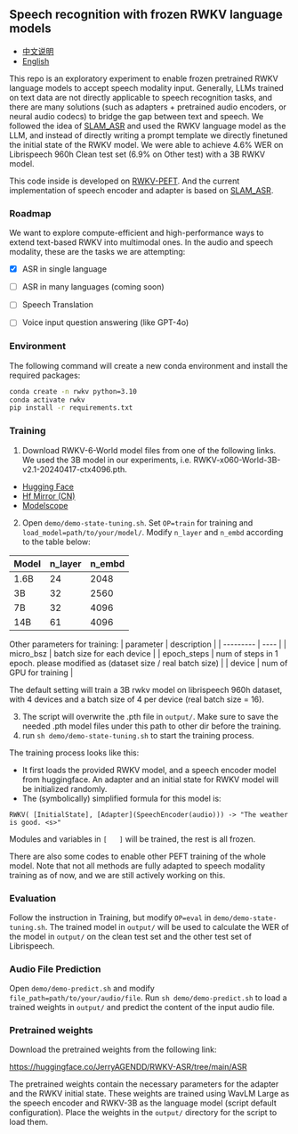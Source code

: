 ## Speech recognition with frozen RWKV language models

- [中文说明](README_CN.md)
- [English](README.md)

This repo is an exploratory experiment to enable frozen pretrained RWKV language models to accept speech modality input. Generally, LLMs trained on text data are not directly applicable to speech recognition tasks, and there are many solutions (such as adapters + pretrained audio encoders, or neural audio codecs) to bridge the gap between text and speech. We followed the idea of [SLAM_ASR](https://arxiv.org/abs/2402.08846) and used the RWKV language model as the LLM, and instead of directly writing a prompt template we directly finetuned the initial state of the RWKV model. We were able to achieve 4.6% WER on Librispeech 960h Clean test set (6.9% on Other test) with a 3B RWKV model.

This code inside is developed on [RWKV-PEFT](https://github.com/JL-er/RWKV-PEFT). And the current implementation of speech encoder and adapter is based on [SLAM_ASR](https://arxiv.org/abs/2402.08846#).

### Roadmap

We want to explore compute-efficient and high-performance ways to extend text-based RWKV into  multimodal ones. In the audio and speech modality, these are the tasks we are attempting:

- [x] ASR in single language
- [ ] ASR in many languages (coming soon)
- [ ] Speech Translation
- [ ] Voice input question answering (like GPT-4o)


### Environment

The following command will create a new conda environment and install the required packages:

```bash
conda create -n rwkv python=3.10
conda activate rwkv
pip install -r requirements.txt
```

### Training

1. Download RWKV-6-World model files from one of the following links. We used the 3B model in our experiments, i.e. RWKV-x060-World-3B-v2.1-20240417-ctx4096.pth.

- [Hugging Face](https://huggingface.co/BlinkDL/rwkv-6-world/tree/main) 
- [Hf Mirror (CN)](https://hf-mirror.com/BlinkDL/rwkv-6-world/tree/main) 
- [Modelscope](https://modelscope.cn/models/Blink_DL/rwkv-6-world/files)

2. Open ```demo/demo-state-tuning.sh```. Set ```OP=train``` for training and ```load_model=path/to/your/model/```. Modify ```n_layer``` and ```n_embd``` according to the table below:

|   Model         | n_layer | n_embd  |
| --------- | ---- | ---- | 
| 1.6B | 24 | 2048 | 
| 3B | 32 | 2560 | 
| 7B | 32 | 4096 | 
| 14B | 61 | 4096 |

Other parameters for training:
|   parameter       | description  |
| --------- | ---- |
| micro_bsz | batch size for each device | 
| epoch_steps | num of steps in 1 epoch. please modified as (dataset size / real batch size) | 
| device | num of GPU for training |  

The default setting will train a 3B rwkv model on librispeech 960h dataset, with 4 devices and a batch size of 4 per device (real batch size = 16). 

3. The script will overwrite the .pth file in ```output/```. Make sure to save the needed .pth model files under this path to other dir before the training.
4. run ```sh demo/demo-state-tuning.sh``` to start the training process.

The training process looks like this:

- It first loads the provided RWKV model, and a speech encoder model from huggingface. An adapter and an initial state for RWKV model will be initialized randomly.
- The (symbolically) simplified formula for this model is:

```
RWKV( [InitialState], [Adapter](SpeechEncoder(audio))) -> "The weather is good. <s>"
```

Modules and variables in `[   ]` will be trained, the rest is all frozen. 

There are also some codes to enable other PEFT training of the whole model. Note that not all methods are fully adapted to speech modality training as of now, and we are still actively working on this.

### Evaluation

Follow the instruction in Training, but modify ```OP=eval``` in ```demo/demo-state-tuning.sh```. The trained model in ```output/``` will be used to calculate the WER of the model in ```output/``` on the clean test set and the other test set of Librispeech.

### Audio File Prediction

Open ```demo/demo-predict.sh``` and modify ```file_path=path/to/your/audio/file```. Run ```sh demo/demo-predict.sh``` to load a trained weights in ```output/``` and predict the content of the input audio file.

### Pretrained weights

Download the pretrained weights from the following link:

https://huggingface.co/JerryAGENDD/RWKV-ASR/tree/main/ASR

The pretrained weights contain the necessary parameters for the adapter and the RWKV initial state. These weights are trained using WavLM Large as the speech encoder and RWKV-3B as the language model (script default configuration). Place the weights in the ```output/``` directory for the script to load them.
